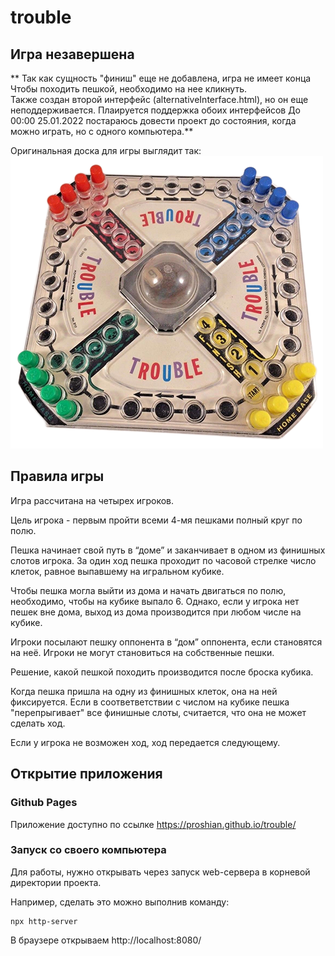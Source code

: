 # trouble

## Игра незавершена
** Так как сущность "финиш" еще не добавлена, игра не имеет конца \
Чтобы походить пешкой, необходимо на нее кликнуть. \
Также создан второй интерфейс (alternativeInterface.html), но он еще неподдерживается. Плаируется поддержка обоих интерфейсов
До 00:00 25.01.2022 постараюсь довести проект до состояния, когда можно играть, но с одного компьютера.**

Оригинальная доска для игры выглядит так: \
![Если вы видите этот текст, картинка с игральным полем не отобразилась :(](resources/board.png?raw=true "Игральное поле")

## Правила игры

Игра рассчитана на четырех игроков.

Цель игрока - первым пройти всеми 4-мя пешками полный круг по полю.

Пешка начинает свой путь в “доме” и заканчивает в одном из финишных слотов игрока.
За один ход пешка проходит по часовой стрелке число клеток, равное выпавшему на игральном кубике. 
  
Чтобы пешка могла выйти из дома и начать двигаться по полю, необходимо, чтобы на кубике выпало 6. Однако, если у игрока нет пешек вне дома, выход из дома производится при любом числе на кубике.
 
Игроки посылают пешку оппонента в “дом” оппонента, если становятся на неё. 
Игроки не могут становиться на собственные пешки.
 
Решение, какой пешкой походить производится после броска кубика.
 
Когда пешка пришла на одну из финишных клеток, она на ней фиксируется. 
Если в соответветствии с числом на кубике пешка "перепрыгивает" все финишные слоты, считается, что она не может сделать ход.

Если у игрока не возможен ход, ход передается следующему.

## Открытие приложения

### Github Pages
Приложение доступно по ссылке https://proshian.github.io/trouble/

### Запуск со своего компьютера
Для работы, нужно открывать через запуск web-сервера в корневой директории проекта.

Например, сделать это можно выполнив команду:

```
npx http-server
```

В браузере открываем http://localhost:8080/